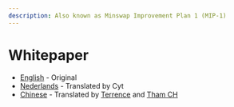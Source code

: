 ```yaml
---
description: Also known as Minswap Improvement Plan 1 (MIP-1)
---
```


# Whitepaper

* [English](https://github.com/minswap/docs/raw/master/.gitbook/assets/whitepaper-en.pdf) - Original
* [Nederlands](https://github.com/minswap/docs/raw/master/.gitbook/assets/whitepaper-dutch.pdf) - Translated by Cyt
* [Chinese](https://github.com/minswap/docs/raw/master/.gitbook/assets/whitepaper-cn.pdf) - Translated by [Terrence](https://twitter.com/TaYaDa00) and [Tham CH](https://twitter.com/Tham0320)
